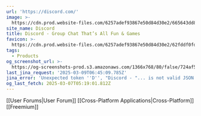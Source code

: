 ```yaml
---
url: 'https://discord.com/'
image: >-
  https://cdn.prod.website-files.com/6257adef93867e50d84d30e2/665643dd8c7ac752237b5cef_Discord-OG-1200x630.jpg
site_name: Discord
title: Discord - Group Chat That’s All Fun & Games
favicon: >-
  https://cdn.prod.website-files.com/6257adef93867e50d84d30e2/62fddf0fde45a8baedcc7ee5_847541504914fd33810e70a0ea73177e%20(2)-1.png
tags:
  - Products
og_screenshot_url: >-
  https://og-screenshots-prod.s3.amazonaws.com/1366x768/80/false/724af556ca1044cbee2a2676cf35d8ff155192f47a6fcc06b8820f7348515379.jpeg
last_jina_request: '2025-03-09T06:45:09.785Z'
jina_error: 'Unexpected token ''D'', "Discord - "... is not valid JSON'
og_last_fetch: 2025-03-07T05:19:01.812Z
---
```


[[User Forums|User Forum]]
[[Cross-Platform Applications|Cross-Platform]]
[[Freemium]]

